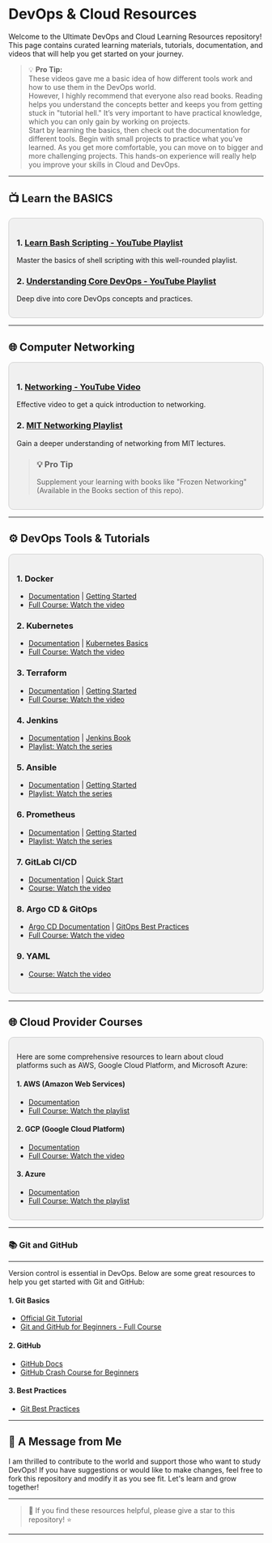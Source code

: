# DevOps & Cloud Resources

Welcome to the Ultimate DevOps and Cloud Learning Resources repository! This page contains curated learning materials, tutorials, documentation, and videos that will help you get started on your journey.

> 💡 **Pro Tip:**  
> These videos gave me a basic idea of how different tools work and how to use them in the DevOps world.  
> However, I highly recommend that everyone also read books. Reading helps you understand the concepts better and keeps you from getting stuck in "tutorial hell." It’s very important to have practical knowledge, which you can only gain by working on projects.  
> Start by learning the basics, then check out the documentation for different tools. Begin with small projects to practice what you’ve learned. As you get more comfortable, you can move on to bigger and more challenging projects. This hands-on experience will really help you improve your skills in Cloud and DevOps.

---

## 📺 Learn the BASICS

<div style="background-color:#f0f0f0; padding:15px; border-radius:10px; border:1px solid #ccc;">
  
  <h3>1. <a href="https://youtube.com/playlist?list=PLT98CRl2KxKGj-VKtApD8-zCqSaN2mD4w" target="_blank">Learn Bash Scripting - YouTube Playlist</a></h3>
  <p>Master the basics of shell scripting with this well-rounded playlist.</p>

  <h3>2. <a href="https://youtube.com/playlist?list=PLOspHqNVtKAAm1dmyiR9WMmw1UBoOwZVj" target="_blank">Understanding Core DevOps - YouTube Playlist</a></h3>
  <p>Deep dive into core DevOps concepts and practices.</p>

</div>

---

## 🌐 Computer Networking

<div style="background-color:#f0f0f0; padding:15px; border-radius:10px; border:1px solid #ccc;">
  
  <h3>1. <a href="https://www.youtube.com/watch?v=ZrCslMRgV_4" target="_blank">Networking - YouTube Video</a></h3>
  <p>Effective video to get a quick introduction to networking.</p>

  <h3>2. <a href="https://ocw.mit.edu/courses/electrical-engineering-and-computer-science/6-02-introduction-to-probability-and-random-processes-fall-2011/video-lectures/" target="_blank">MIT Networking Playlist</a></h3>
  <p>Gain a deeper understanding of networking from MIT lectures.</p>

  ><h3>💡 Pro Tip</h3>
  ><p>Supplement your learning with books like "Frozen Networking" (Available in the Books section of this repo).</p>

</div>

---

## ⚙️ DevOps Tools & Tutorials

<div style="background-color:#f0f0f0; padding:15px; border-radius:10px; border:1px solid #ccc;">

  <h3>1. Docker</h3>
  <ul>
    <li><a href="https://docs.docker.com/" target="_blank">Documentation</a> | <a href="https://docs.docker.com/get-started/" target="_blank">Getting Started</a></li>
    <li><a href="https://www.youtube.com/watch?v=some-docker-course-link" target="_blank">Full Course: Watch the video</a></li>
  </ul>

  <h3>2. Kubernetes</h3>
  <ul>
    <li><a href="https://kubernetes.io/docs/home/" target="_blank">Documentation</a> | <a href="https://kubernetes.io/docs/tutorials/kubernetes-basics/" target="_blank">Kubernetes Basics</a></li>
    <li><a href="https://www.youtube.com/watch?v=some-kubernetes-course-link" target="_blank">Full Course: Watch the video</a></li>
  </ul>

  <h3>3. Terraform</h3>
  <ul>
    <li><a href="https://www.terraform.io/docs" target="_blank">Documentation</a> | <a href="https://learn.hashicorp.com/collections/terraform" target="_blank">Getting Started</a></li>
    <li><a href="https://www.youtube.com/watch?v=some-terraform-course-link" target="_blank">Full Course: Watch the video</a></li>
  </ul>

  <h3>4. Jenkins</h3>
  <ul>
    <li><a href="https://www.jenkins.io/doc/" target="_blank">Documentation</a> | <a href="https://www.jenkins.io/doc/book/" target="_blank">Jenkins Book</a></li>
    <li><a href="https://www.youtube.com/playlist?list=jenkins-series" target="_blank">Playlist: Watch the series</a></li>
  </ul>

  <h3>5. Ansible</h3>
  <ul>
    <li><a href="https://docs.ansible.com/ansible/latest/index.html" target="_blank">Documentation</a> | <a href="https://docs.ansible.com/ansible/latest/user_guide/index.html" target="_blank">Getting Started</a></li>
    <li><a href="https://www.youtube.com/playlist?list=ansible-series" target="_blank">Playlist: Watch the series</a></li>
  </ul>

  <h3>6. Prometheus</h3>
  <ul>
    <li><a href="https://prometheus.io/docs/introduction/overview/" target="_blank">Documentation</a> | <a href="https://prometheus.io/docs/introduction/getting_started/" target="_blank">Getting Started</a></li>
    <li><a href="https://www.youtube.com/playlist?list=prometheus-series" target="_blank">Playlist: Watch the series</a></li>
  </ul>

  <h3>7. GitLab CI/CD</h3>
  <ul>
    <li><a href="https://docs.gitlab.com/ee/ci/" target="_blank">Documentation</a> | <a href="https://docs.gitlab.com/ee/ci/quick_start/" target="_blank">Quick Start</a></li>
    <li><a href="https://www.youtube.com/watch?v=some-gitlab-course-link" target="_blank">Course: Watch the video</a></li>
  </ul>

  <h3>8. Argo CD & GitOps</h3>
  <ul>
    <li><a href="https://argo-cd.readthedocs.io/en/stable/" target="_blank">Argo CD Documentation</a> | <a href="https://www.gitops.tech/" target="_blank">GitOps Best Practices</a></li>
    <li><a href="https://www.youtube.com/watch?v=some-argocd-course-link" target="_blank">Full Course: Watch the video</a></li>
  </ul>

  <h3>9. YAML</h3>
  <ul>
    <li><a href="https://www.youtube.com/watch?v=some-yaml-course-link" target="_blank">Course: Watch the video</a></li>
  </ul>

</div>

---

## 🌐 Cloud Provider Courses

<div style="background-color:#f0f0f0; padding:15px; border-radius:10px; border:1px solid #ccc;">

  <p>Here are some comprehensive resources to learn about cloud platforms such as AWS, Google Cloud Platform, and Microsoft Azure:</p>
  
  <h4>1. AWS (Amazon Web Services)</h4>
  <ul>
    <li><a href="https://aws.amazon.com/documentation/" target="_blank">Documentation</a></li>
    <li><a href="https://www.youtube.com/playlist?list=aws-full-course" target="_blank">Full Course: Watch the playlist</a></li>
  </ul>

  <h4>2. GCP (Google Cloud Platform)</h4>
  <ul>
    <li><a href="https://cloud.google.com/docs" target="_blank">Documentation</a></li>
    <li><a href="https://www.youtube.com/watch?v=some-gcp-course-link" target="_blank">Full Course: Watch the video</a></li>
  </ul>

  <h4>3. Azure</h4>
  <ul>
    <li><a href="https://docs.microsoft.com/en-us/azure/?view=azure-devops" target="_blank">Documentation</a></li>
    <li><a href="https://www.youtube.com/playlist?list=azure-full-course" target="_blank">Full Course: Watch the playlist</a></li>
  </ul>

</div>

---

  <h3>📚 Git and GitHub</h3>
  <hr>
  <p>Version control is essential in DevOps. Below are some great resources to help you get started with Git and GitHub:</p>
  
  <h4>1. Git Basics</h4>
  <ul>
    <li><a href="https://git-scm.com/docs/gittutorial" target="_blank">Official Git Tutorial</a></li>
    <li><a href="https://www.youtube.com/watch?v=RGOj5yH7evk" target="_blank">Git and GitHub for Beginners - Full Course</a></li>
  </ul>

  <h4>2. GitHub</h4>
  <ul>
    <li><a href="https://docs.github.com/en/get-started" target="_blank">GitHub Docs</a></li>
    <li><a href="https://www.youtube.com/watch?v=0fYo9KcVgO8" target="_blank">GitHub Crash Course for Beginners</a></li>
  </ul>

  <h4>3. Best Practices</h4>
  <ul>
    <li><a href="https://www.atlassian.com/git/tutorials/comparing/git-best-practices" target="_blank">Git Best Practices</a></li>
  </ul>

</div>

---

## 🌟 A Message from Me

 I am thrilled to contribute to the world and support those who want to study DevOps! If you have suggestions or would like to make changes, feel free to fork this repository and modify it as you see fit. Let's learn and grow together!

---

> 💬 If you find these resources helpful, please give a star to this repository! ⭐

---

